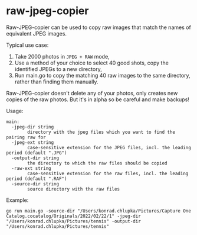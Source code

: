 # raw-jpeg-copier

Raw-JPEG-copier can be used to copy raw images that match the names of
equivalent JPEG images.

Typical use case:

1. Take 2000 photos in `JPEG + RAW` mode,
2. Use a method of your choice to select 40 good shots, copy the identified
   JPEGs to a new directory,
3. Run main.go to copy the matching 40 raw images to the same directory, rather
   than finding them manually.

Raw-JPEG-copier doesn't delete any of your photos, only creates new copies of
the raw photos. But it's in alpha so be careful and make backups!

Usage:

```
main:
  -jpeg-dir string
        directory with the jpeg files which you want to find the pairing raw for
  -jpeg-ext string
        case-sensitive extension for the JPEG files, incl. the leading period (default ".JPG")
  -output-dir string
        the directory to which the raw files should be copied
  -raw-ext string
        case-sensitive extension for the raw files, incl. the leading period (default ".RAF")
  -source-dir string
        source directory with the raw files
```

Example:
```
go run main.go -source-dir "/Users/konrad.chlupka/Pictures/Capture One Catalog.cocatalog/Originals/2022/02/22/1" -jpeg-dir "/Users/konrad.chlupka/Pictures/tennis" -output-dir "/Users/konrad.chlupka/Pictures/tennis"
```
